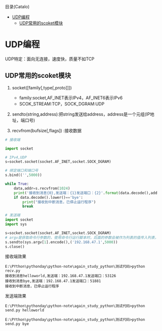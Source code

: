 <!--961032830987546d0e6d54829fc886f6-->

目录(Catalo)

* [UDP编程](#UDP%E7%BC%96%E7%A8%8B)
  * [UDP常用的scoket模块](#UDP%E5%B8%B8%E7%94%A8%E7%9A%84scoket%E6%A8%A1%E5%9D%97)

<!--a46263f7a69f33f39fc26f907cdb773a-->
# UDP编程

UDP特定：面向无连接，速度快，质量不如TCP

## UDP常用的scoket模块

1. socket([family[,type[,proto]]])
   * family:socket,AF_INET表示IPv4，AF_INET6表示IPv6
   * SCOK_STREAM:TCP，SOCK_DGRAM:UDP

2. sendto(string,address):把string发送给address，address是一个元组(IP地址，端口号)
3. recvfrom(bufsize[,flags]) :接收数据

```python
# 接收端

import socket

# IPv4,UDP
s=socket.socket(socket.AF_INET,socket.SOCK_DGRAM)

# 绑定端口和端口号
s.bind(('',5000))

while True:
    data,addr=s.recvfrom(1024)
    print('接收到消息{0},发送端：{1}发送端口：{2}'.format(data.decode(),addr[0],addr[1]))
    if data.decode().lower()=='bye':
        print("接收到中断消息，已停止运行程序")
        break
```

```python
# 发送端
import socket
import sys

s=socket.socket(socket.AF_INET,socket.SOCK_DGRAM)
# argv是获取命令行参数的，使用命令行运行脚本时，后面的参数会被作为列表的值传入列表，比如argv[0]就是脚本名
s.sendto(sys.argv[1].encode(),('192.168.47.1',5000))
s.close()
```

接收端效果

```doc
E:\PYthon\pythonday\python-note\again_study_python\测试代码>python recv.py
接收到消息helloworld,发送端：192.168.47.1发送端口：53126
接收到消息bye,发送端：192.168.47.1发送端口：51881
接收到中断消息，已停止运行程序
```

发送端效果

```doc
E:\PYthon\pythonday\python-note\again_study_python\测试代码>python send.py helloworld

E:\PYthon\pythonday\python-note\again_study_python\测试代码>python send.py bye
```